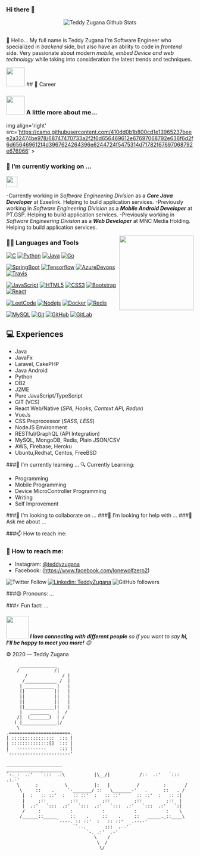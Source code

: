 ### Hi there 👋

<div align="center">
  <img src="https://github-readme-stats.vercel.app/api?username=kevinmel2000&show_icons=true&theme=dracula" alt="Teddy Zugana Github Stats">
</div>
<br>

👋 Hello... My full name is Teddy Zugana I'm Software Engineer who specialized in *backend* side, but also have an ability to code in *frontend* side. Very passionate about modern *mobile, embed Device and web technology* while taking into consideration the latest trends and techniques.

<img src="https://media.giphy.com/media/12oufCB0MyZ1Go/giphy.gif" width="50">
## 💼 Career

### <img src="https://media.giphy.com/media/VgCDAzcKvsR6OM0uWg/giphy.gif" width="50"> A little more about me...  

img align='right' src='https://camo.githubusercontent.com/410dd0b1b800cd1e13965237beee2a32474be978/68747470733a2f2f6d656469612e67697068792e636f6d2f6d656469612f4d3967624264396e6244724f5475314d71782f67697068792e676966' >

### 🔭 I’m currently working on ...

<img src="https://media.giphy.com/media/WUlplcMpOCEmTGBtBW/giphy.gif" width="30"> 

   -Currently working in *Software Engineering Division* as a ***Core Java Developer*** at Ezeelink. Helping to build application services.
   -Previously working in *Software Engineering Division* as a ***Mobile Android Developer*** at PT.GSP. Helping to build application services.
   -Previously working in *Software Engineering Division* as a ***Web Developer*** at MNC Media Holding. Helping to build application services.



<img align='right' src='https://user-images.githubusercontent.com/5713670/87202985-820dcb80-c2b6-11ea-9f56-7ec461c497c3.gif' width='200"'>

### 👨‍💻 Languages and Tools
[![C](https://img.shields.io/badge/-A8B9CC?style=flat&logo=c&logoColor=white&link=https://github.com/hritik5102)](https://github.com/hritik5102) 
[![Python](https://img.shields.io/badge/-Python-black?style=flat&logo=python&link=https://github.com/hritik5102)](https://github.com/hritik5102) 
[![Java](https://img.shields.io/badge/Java-orange?style=flat&logo=java&logoColor=white&link=https://github.com/hritik5102)](https://github.com/hritik5102) 
[![Go](https://img.shields.io/badge/-Go-black?style=flat&logo=go&link=https://github.com/hritik5102)](https://github.com/hritik5102) 

[![SpringBoot](https://img.shields.io/badge/-Springboot-black?style=flat&logo=spring&link=https://github.com/hritik5102)](https://github.com/hritik5102) 
[![Tensorflow](https://img.shields.io/badge/-Tensorflow-gray?style=flat&logo=tensorflow&link=https://github.com/hritik5102)](https://github.com/hritik5102) 
[![AzureDevops](https://img.shields.io/badge/-AzureDevops-0175C2?style=flat&logo=azureDevops&link=https://github.com/hritik5102)](https://github.com/hritik5102) 
[![Travis](https://img.shields.io/badge/-Travis-red?style=flat&logo=travis&link=https://github.com/hritik5102)](https://github.com/hritik5102) 

[![JavaScript](https://img.shields.io/badge/-JavaScript-black?style=flat&logo=javascript&link=https://github.com/hritik5102)](https://github.com/hritik5102) 
[![HTML5](https://img.shields.io/badge/-HTML5-E34F26?style=flat&logo=html5&logoColor=white&link=https://github.com/hritik5102)](https://github.com/hritik5102) 
[![CSS3](https://img.shields.io/badge/-CSS3-1572B6?style=flat&logo=css3&link=https://github.com/hritik5102)](https://github.com/hritik5102) 
[![Bootstrap](https://img.shields.io/badge/-Bootstrap-563D7C?style=flat&logo=bootstrap&link=https://github.com/hritik5102)](https://github.com/hritik5102) 
[![React](https://img.shields.io/badge/-React-black?style=flat&logo=react&link=https://github.com/hritik5102)](https://github.com/hritik5102) 

[![LeetCode](https://img.shields.io/badge/-LeetCode-02569B?style=flat&logo=leetCode&link=https://github.com/hritik5102)](https://github.com/hritik5102)
[![Nodejs](https://img.shields.io/badge/-Nodejs-black?style=flat&logo=Node.js&link=https://github.com/hritik5102)](https://github.com/hritik5102) 
[![Docker](https://img.shields.io/badge/-Docker-black?style=flat&logo=docker&link=https://github.com/hritik5102)](https://github.com/hritik5102) 
[![Redis](https://img.shields.io/badge/-Redis-black?style=flat&logo=redis&link=https://github.com/hritik5102)](https://github.com/hritik5102) 

[![MySQL](https://img.shields.io/badge/-MySQL-black?style=flat&logo=mysql&link=https://github.com/hritik5102)](https://github.com/hritik5102)
[![Git](https://img.shields.io/badge/-Git-black?style=flat&logo=git&link=https://github.com/hritik5102)](https://github.com/hritik5102) 
[![GitHub](https://img.shields.io/badge/-GitHub-181717?style=flat&logo=github&link=https://github.com/hritik5102)](https://github.com/hritik5102)
[![GitLab](https://img.shields.io/badge/-GitLab-FCA121?style=flat&logo=gitlab&link=https://github.com/hritik5102)](https://gitlab.com/hritik5102) 

 
 
## 💻 Experiences
- Java
- JavaFx
- Laravel, CakePHP
- Java Android
- Python
- DB2
- J2ME
- Pure JavaScript/TypeScript
- GIT (VCS)
- React Web/Native (*SPA, Hooks, Context API, Redux*)
- VueJs
- CSS Preprocessor (*SASS, LESS*)
- NodeJS Environment 
- RESTful/GraphQL (API Integration)
- MySQL, MongoDB, Redis, Plain JSON/CSV
- AWS, Firebase, Heroku
- Ubuntu,Redhat, Centos, FreeBSD

  
###🌱 I’m currently learning ... 🔍 Currently Learning:
- Programming
- Mobile Programming
- Device MicroController Programming
- Writing
- Self Improvement

###👯 I’m looking to collaborate on ...
###🤔 I’m looking for help with ...
###💬 Ask me about ...

###📫 How to reach me:
### 🚀 How to reach me:
- Instagram: [@teddyzugana](https://www.instagram.com/teddyzugana/)
- Facebook: (https://www.facebook.com/lonewolfzero2)

![Twitter Follow](https://img.shields.io/twitter/follow/Teddy_Zugana?label=Follow)
[![Linkedin: TeddyZugana](https://img.shields.io/badge/-TeddyZugana-blue?style=flat-square&logo=Linkedin&logoColor=white&link=https://www.linkedin.com/in/teddy-zugana-27333096/)](https://www.linkedin.com/in/teddy-zugana-27333096/)
![GitHub followers](https://img.shields.io/github/followers/kevinmel2000?label=Follow&style=social)



###😄 Pronouns: ...

###⚡ Fun fact: ...

<img src="https://media.giphy.com/media/LnQjpWaON8nhr21vNW/giphy.gif" width="60"> <em><b>I love connecting with different people</b> so if you want to say <b>hi, I'll be happy to meet you more!</b> 😊</em>


© 2020 — Teddy Zugana


		
```	     
	 ______________
	/             /|
       /             / |
      /____________ /  |
     | ___________ |   |
     ||           ||   |
     ||           ||   |
     ||           ||   |
     ||___________||   |
     |   _______   |  /
    /|  (_______)  | /
   ( |_____________|/
    \
.=======================.
| ::::::::::::::::  ::: |
| ::::::::::::::[]  ::: |
|   -----------     ::: |
`-----------------------'

_____________________                              _____________________
`-._:  .:'   `:::  .:\           |\__/|           /::  .:'   `:::  .:.-'
    \      :          \          |:   |          /         :       /    
     \     ::    .     `-_______/ ::   \_______-'   .      ::   . /      
      |  :   :: ::'  :   :: ::'  :   :: ::'      :: ::'  :   :: :|       
      |     ;::         ;::         ;::         ;::         ;::  |       
      |  .:'   `:::  .:'   `:::  .:'   `:::  .:'   `:::  .:'   `:|       
      /     :           :           :           :           :    \       
     /______::_____     ::    .     ::    .     ::   _____._::____\      
                   `----._:: ::'  :   :: ::'  _.----'                    
                          `--.       ;::  .--'                           
                              `-. .:'  .-'                               
                                 \    /                            
                                  \  /                                   
                                   \/ 
```
